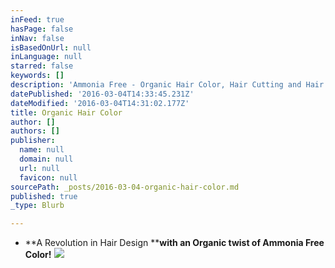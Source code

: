 ```yaml
---
inFeed: true
hasPage: false
inNav: false
isBasedOnUrl: null
inLanguage: null
starred: false
keywords: []
description: 'Ammonia Free - Organic Hair Color, Hair Cutting and Hair Care with a one on one Certified Organic Hair Colorist and Stylist'
datePublished: '2016-03-04T14:33:45.231Z'
dateModified: '2016-03-04T14:31:02.177Z'
title: Organic Hair Color
author: []
authors: []
publisher:
  name: null
  domain: null
  url: null
  favicon: null
sourcePath: _posts/2016-03-04-organic-hair-color.md
published: true
_type: Blurb

---
```

* **A Revolution in Hair Design ****with an Organic twist of Ammonia Free Color!**
![](https://the-grid-user-content.s3-us-west-2.amazonaws.com/350ddc5e-18b2-4897-87c9-f7ebf756f063.jpg)